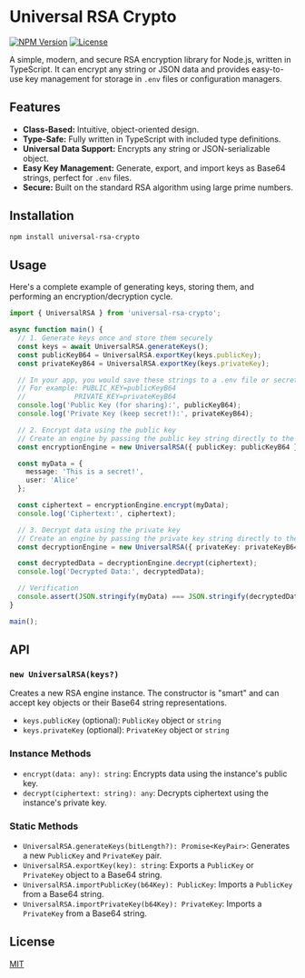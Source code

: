 # Universal RSA Crypto

[![NPM Version](https://img.shields.io/npm/v/universal-rsa-crypto.svg)](https://www.npmjs.com/package/universal-rsa-crypto)
[![License](https://img.shields.io/npm/l/universal-rsa-crypto.svg)](https://github.com/mrdhanz/universal-rsa-crypto/blob/main/LICENSE)

A simple, modern, and secure RSA encryption library for Node.js, written in TypeScript. It can encrypt any string or JSON data and provides easy-to-use key management for storage in `.env` files or configuration managers.

## Features

- **Class-Based:** Intuitive, object-oriented design.
- **Type-Safe:** Fully written in TypeScript with included type definitions.
- **Universal Data Support:** Encrypts any string or JSON-serializable object.
- **Easy Key Management:** Generate, export, and import keys as Base64 strings, perfect for `.env` files.
- **Secure:** Built on the standard RSA algorithm using large prime numbers.

## Installation

```bash
npm install universal-rsa-crypto
```

## Usage

Here's a complete example of generating keys, storing them, and performing an encryption/decryption cycle.

```typescript
import { UniversalRSA } from 'universal-rsa-crypto';

async function main() {
  // 1. Generate keys once and store them securely
  const keys = await UniversalRSA.generateKeys();
  const publicKeyB64 = UniversalRSA.exportKey(keys.publicKey);
  const privateKeyB64 = UniversalRSA.exportKey(keys.privateKey);

  // In your app, you would save these strings to a .env file or secrets manager
  // For example: PUBLIC_KEY=publicKeyB64
  //            PRIVATE_KEY=privateKeyB64
  console.log('Public Key (for sharing):', publicKeyB64);
  console.log('Private Key (keep secret!):', privateKeyB64);

  // 2. Encrypt data using the public key
  // Create an engine by passing the public key string directly to the constructor
  const encryptionEngine = new UniversalRSA({ publicKey: publicKeyB64 });

  const myData = {
    message: 'This is a secret!',
    user: 'Alice'
  };

  const ciphertext = encryptionEngine.encrypt(myData);
  console.log('Ciphertext:', ciphertext);

  // 3. Decrypt data using the private key
  // Create an engine by passing the private key string directly to the constructor
  const decryptionEngine = new UniversalRSA({ privateKey: privateKeyB64 });

  const decryptedData = decryptionEngine.decrypt(ciphertext);
  console.log('Decrypted Data:', decryptedData);

  // Verification
  console.assert(JSON.stringify(myData) === JSON.stringify(decryptedData));
}

main();
```

## API

### `new UniversalRSA(keys?)`
Creates a new RSA engine instance. The constructor is "smart" and can accept key objects or their Base64 string representations.

- `keys.publicKey` (optional): `PublicKey` object or `string`
- `keys.privateKey` (optional): `PrivateKey` object or `string`

### Instance Methods

- `encrypt(data: any): string`: Encrypts data using the instance's public key.
- `decrypt(ciphertext: string): any`: Decrypts ciphertext using the instance's private key.

### Static Methods

- `UniversalRSA.generateKeys(bitLength?): Promise<KeyPair>`: Generates a new `PublicKey` and `PrivateKey` pair.
- `UniversalRSA.exportKey(key): string`: Exports a `PublicKey` or `PrivateKey` object to a Base64 string.
- `UniversalRSA.importPublicKey(b64Key): PublicKey`: Imports a `PublicKey` from a Base64 string.
- `UniversalRSA.importPrivateKey(b64Key): PrivateKey`: Imports a `PrivateKey` from a Base64 string.

## License

[MIT](LICENSE)